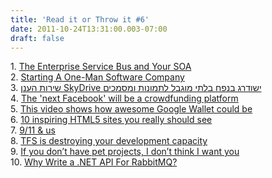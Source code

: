 ```yaml
---
title: 'Read it or Throw it #6'
date: 2011-10-24T13:31:00.003-07:00
draft: false
---
```


1. [The Enterprise Service Bus and Your SOA](http://www.udidahan.com/2007/04/28/the-enterprise-service-bus-and-your-soa/)  
2. [Starting A One-Man Software Company](http://littleisv.com/starting-a-one-man-software-company)  
3. [שירות הענן SkyDrive ישודרג בנפח בלתי מוגבל לתמונות ומסמכים](http://www.gadgety.co.il/23813/%D7%A9%D7%99%D7%A8%D7%95%D7%AA-%D7%94%D7%A2%D7%A0%D7%9F-skydrive-%D7%99%D7%A9%D7%95%D7%93%D7%A8%D7%92-%D7%91%D7%A0%D7%A4%D7%97-%D7%91%D7%9C%D7%AA%D7%99-%D7%9E%D7%95%D7%92%D7%91%D7%9C-%D7%9C%D7%AA/)  
4. [The 'next Facebook' will be a crowdfunding platform](http://www.trendcaller.com/2011/09/next-facebook-will-be-crowdfunding.html)  
5. [This video shows how awesome Google Wallet could be](http://thenextweb.com/mobile/2011/09/11/this-video-shows-how-awesome-google-wallet-could-be/)  
6. [10 inspiring HTML5 sites you really should see](http://blog.webdistortion.com/2011/09/11/10-inspiring-html5-sites-you-really-should-see/)  
7. [9/11 & us](http://meetupblog.meetup.com/2011/09/911-us.html)  
8. [TFS is destroying your development capacity](http://www.derekhammer.com/2011/09/11/tfs-is-destroying-your-development-capacity.html)  
9. [If you don’t have pet projects, I don’t think I want you](http://ayende.com/blog/90113/if-you-donrsquo-t-have-pet-projects-i-donrsquo-t-think-i-want-you)  
10. [Why Write a .NET API For RabbitMQ?](http://mikehadlow.blogspot.com/2011/09/why-write-net-api-for-rabbitmq.html)